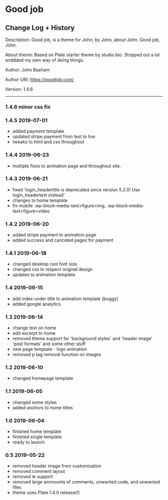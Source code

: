 # Good job
## Change Log + History

Description: Good job, is a theme for John, by John, about John. Good job, John. 

About theme: Based on Plate starter theme by studio.bio. Stripped out a lot anddded my own way of doing things. 

Author: John Basham

Author URI: https://goodjob.com/

Version: 1.4.6

*******************************************************************
### 1.4.6 minor css fix

### 1.4.5 2019-07-01
- added payment template
- updated stripe payment from test to live
- tweaks to html and css throughout

### 1.4.4 2019-06-23
- multiple fixes to animation page and throughout site.

### 1.4.3 2019-06-21
- fixed 'login_headertitle is deprecated since version 5.2.0! Use login_headertext instead'
- changes to home template
- fix mobile .wp-block-media-text>figure>img, .wp-block-media-text>figure>video

### 1.4.2 2019-06-20
- added stripe payment to animation page
- added success and canceled pages for payment

### 1.4.1 2019-06-18
- changed desktop root font size
- changed css to respect original design 
- updates to animation template

### 1.4 2019-06-15
- add index under title to animation template (buggy)
- added google analytics

### 1.3 2019-06-14
- change text on home
- add excerpt to home
- removed theme support for 'background styles' and 'header image' 'post formats' and some other stuff
- new page template - logo animation
- removed p tag removal function on images

### 1.2 2019-06-10
- changed homepage template

### 1.1 2019-06-05
- changed some styles
- added anchors to home titles

### 1.0 2019-06-04
- finished home template
- finished single template
- ready to launch

### 0.5 2019-05-22
- removed header image from customization
- removed comment layout
- removed ie support 
- removed large ammounts of comments, unwanted code, and unwanted files
- theme uses Plate 1.4.0 release(!)